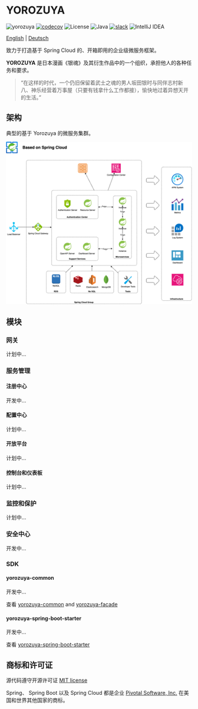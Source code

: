 # YOROZUYA

![yorozuya](https://github.com/ksewen/yorozuya/actions/workflows/ci.yml/badge.svg)
[![codecov](https://codecov.io/gh/ksewen/yorozuya/graph/badge.svg?token=2XFYUXFB3X)](https://codecov.io/gh/ksewen/yorozuya)
![License](https://img.shields.io/badge/License-MIT-blue.svg)
![Java](https://img.shields.io/badge/Java-17-blue.svg)
[![slack](https://img.shields.io/badge/slack-yorozuya-brightgreen.svg?logo=slack)](https://join.slack.com/t/yorozuya-z8y6384/shared_invite/zt-22y8fv2hd-0veY3zZjpgjeEFFqwWkTiw)
![IntelliJ IDEA](https://img.shields.io/badge/IntelliJIDEA-000000.svg?logo=intellij-idea&logoColor=white)

[English](./README.md) | [Deutsch](./README_DE.md)

致力于打造基于 Spring Cloud 的、开箱即用的企业级微服务框架。

**YOROZUYA** 是日本漫画《银魂》及其衍生作品中的一个组织，承担他人的各种任务和要求。
> “在这样的时代，一个仍旧保留着武士之魂的男人坂田银时与同伴志村新八、神乐经营着万事屋（只要有钱拿什么工作都接），愉快地过着异想天开的生活。”

## 架构

典型的基于 Yorozuya 的微服务集群。

![架构图](https://raw.githubusercontent.com/ksewen/Bilder/main/202401031853145.png)

## 模块

### 网关

计划中...

### 服务管理

#### 注册中心

开发中...

#### 配置中心

计划中...

#### 开放平台

计划中...

#### 控制台和仪表板

计划中...

### 监控和保护

计划中...

### 安全中心

开发中...

### SDK

#### yorozuya-common

开发中...

查看 [yorozuya-common](./yorozuya-common/README_CN.md) and [yorozuya-facade](./yorozuya-facade)

#### yorozuya-spring-boot-starter

开发中...

查看 [yorozuya-spring-boot-starter](./yorozuya-spring-boot-starter/README_CN.md)

## 商标和许可证

源代码遵守开源许可证 [MIT license](https://opensource.org/license/mit/)

Spring、 Spring Boot 以及 Spring Cloud 都是企业 [Pivotal Software, Inc.](https://tanzu.vmware.com/) 在美国和世界其他国家的商标。
